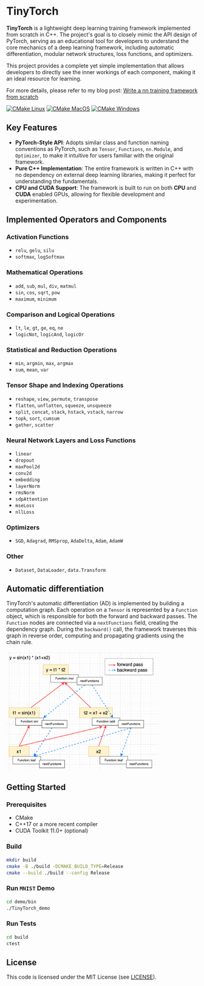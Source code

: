 # TinyTorch

**TinyTorch** is a lightweight deep learning training framework implemented from scratch in C++. The project's goal is to closely mimic the API design of PyTorch, serving as an educational tool for developers to understand the core mechanics of a deep learning framework, including automatic differentiation, modular network structures, loss functions, and optimizers.

This project provides a complete yet simple implementation that allows developers to directly see the inner workings of each component, making it an ideal resource for learning.

For more details, please refer to my blog post: [Write a nn training framework from scratch](https://robot9.me/write-nn-framework-from-scratch-tinytorch/)

[![CMake Linux](https://github.com/keith2018/TinyTorch/actions/workflows/cmake_linux.yml/badge.svg)](https://github.com/keith2018/TinyTorch/actions/workflows/cmake_linux.yml)
[![CMake MacOS](https://github.com/keith2018/TinyTorch/actions/workflows/cmake_macos.yml/badge.svg)](https://github.com/keith2018/TinyTorch/actions/workflows/cmake_macos.yml)
[![CMake Windows](https://github.com/keith2018/TinyTorch/actions/workflows/cmake_windows.yml/badge.svg)](https://github.com/keith2018/TinyTorch/actions/workflows/cmake_windows.yml)

## Key Features

* **PyTorch-Style API**: Adopts similar class and function naming conventions as PyTorch, such as `Tensor`, `Functions`, `nn.Module`, and `Optimizer`, to make it intuitive for users familiar with the original framework.
* **Pure C++ Implementation**: The entire framework is written in C++ with no dependency on external deep learning libraries, making it perfect for understanding the fundamentals.
* **CPU and CUDA Support**: The framework is built to run on both **CPU** and **CUDA** enabled GPUs, allowing for flexible development and experimentation.

## Implemented Operators and Components

### Activation Functions
* `relu`, `gelu`, `silu`
* `softmax`, `logSoftmax`

### Mathematical Operations
* `add`, `sub`, `mul`, `div`, `matmul`
* `sin`, `cos`, `sqrt`, `pow`
* `maximum`, `minimum`

### Comparison and Logical Operations
* `lt`, `le`, `gt`, `ge`, `eq`, `ne`
* `logicNot`, `logicAnd`, `logicOr`

### Statistical and Reduction Operations
* `min`, `argmin`, `max`, `argmax`
* `sum`, `mean`, `var`

### Tensor Shape and Indexing Operations
* `reshape`, `view`, `permute`, `transpose`
* `flatten`, `unflatten`, `squeeze`, `unsqueeze`
* `split`, `concat`, `stack`, `hstack`, `vstack`, `narrow`
* `topk`, `sort`, `cumsum`
* `gather`, `scatter`

### Neural Network Layers and Loss Functions
* `linear`
* `dropout`
* `maxPool2d`
* `conv2d`
* `embedding`
* `layerNorm`
* `rmsNorm`
* `sdpAttention`
* `mseLoss`
* `nllLoss`

### Optimizers
* `SGD`, `Adagrad`, `RMSprop`, `AdaDelta`, `Adam`, `AdamW`

### Other
* `Dataset`, `DataLoader`, `data.Transform`

## Automatic differentiation

TinyTorch's automatic differentiation (AD) is implemented by building a computation graph. Each operation on a `Tensor` is represented by a `Function` object, which is responsible for both the forward and backward passes. The `Function` nodes are connected via a `nextFunctions` field, creating the dependency graph. During the `backward()` call, the framework traverses this graph in reverse order, computing and propagating gradients using the chain rule.

<img src=doc/AD.png width="400">

## Getting Started

### Prerequisites
* CMake
* C++17 or a more recent compiler
* CUDA Toolkit 11.0+ (optional)

### Build
```bash
mkdir build
cmake -B ./build -DCMAKE_BUILD_TYPE=Release
cmake --build ./build --config Release
```

### Run `MNIST` Demo
```bash
cd demo/bin
./TinyTorch_demo
```

### Run Tests
```bash
cd build
ctest
```

## License
This code is licensed under the MIT License (see [LICENSE](LICENSE)).
